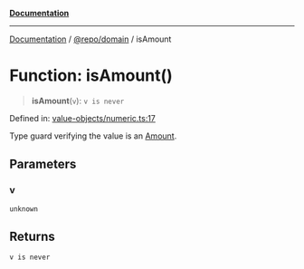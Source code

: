 [**Documentation**](../../../README.md)

***

[Documentation](../../../README.md) / [@repo/domain](../README.md) / isAmount

# Function: isAmount()

> **isAmount**(`v`): `v is never`

Defined in: [value-objects/numeric.ts:17](https://github.com/o3osatoshi/experiment/blob/04dfa58df6e48824a200a24d77afef7ce464e1ae/packages/domain/src/value-objects/numeric.ts#L17)

Type guard verifying the value is an [Amount](../type-aliases/Amount.md).

## Parameters

### v

`unknown`

## Returns

`v is never`
